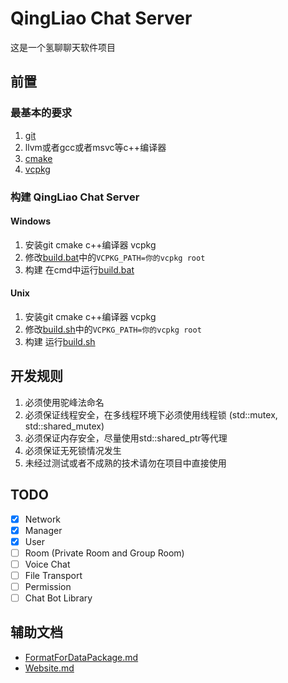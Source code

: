 ﻿# QingLiao Chat Server
这是一个氢聊聊天软件项目

## 前置

### 最基本的要求
1. [git](https://git-scm.com/)
2. llvm或者gcc或者msvc等c++编译器
3. [cmake](https://cmake.org/)
4. [vcpkg](https://github.com/microsoft/vcpkg)

### 构建 QingLiao Chat Server

#### Windows
1. 安装git cmake c++编译器 vcpkg
2. 修改[build.bat](./build.bat)中的`VCPKG_PATH=你的vcpkg root`
3. 构建 在cmd中运行[build.bat](./build.bat)

#### Unix
1. 安装git cmake c++编译器 vcpkg
2. 修改[build.sh](./build.sh)中的`VCPKG_PATH=你的vcpkg root`
3. 构建 运行[build.sh](./build.sh)

## 开发规则
1. 必须使用驼峰法命名
2. 必须保证线程安全，在多线程环境下必须使用线程锁 (std::mutex, std::shared_mutex)
3. 必须保证内存安全，尽量使用std::shared_ptr等代理
4. 必须保证无死锁情况发生
5. 未经过测试或者不成熟的技术请勿在项目中直接使用

## TODO
- [x] Network
- [x] Manager
- [x] User
- [ ] Room (Private Room and Group Room)
- [ ] Voice Chat
- [ ] File Transport
- [ ] Permission
- [ ] Chat Bot Library

## 辅助文档
- [FormatForDataPackage.md](./doc/FormatForDataPackage.md)
- [Website.md](./doc/Website.md)

